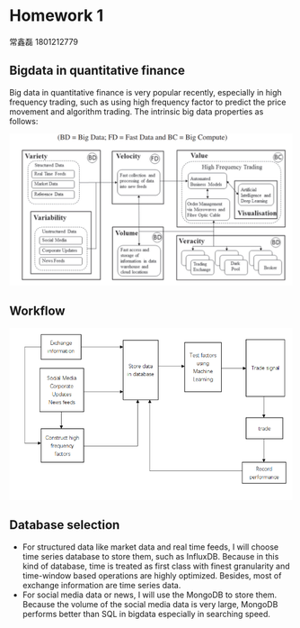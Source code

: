 # Homework 1 
常鑫磊 1801212779

## Bigdata in quantitative finance
  Big data in quantitative finance is very popular recently, especially in high frequency trading, such as using high frequency factor
to predict the price movement and algorithm trading. The intrinsic big data properties as follows:

![bigdata properties in high frequency trading](properties.png)


## Workflow
![Workflow](Workflow.png)


## Database selection
* For structured data like market data and real time feeds, I will choose time series database to store them, such as InfluxDB. Because in this kind of database, time is treated as first class with finest granularity and time-window based operations are highly optimized. Besides, most of exchange information are time series data.
* For social media data or news, I will use the MongoDB to store them. Because the volume of the social media data is very large, MongoDB performs better than SQL in bigdata especially in searching speed.
